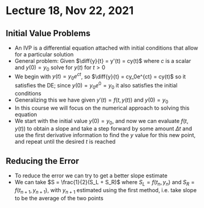 # Lecture 18, Nov 22, 2021

## Initial Value Problems

* An IVP is a differential equation attached with initial conditions that allow for a particular solution
* General problem: Given $\diff{y}{t} = y'(t) = cy(t)$ where $c$ is a scalar and $y(0) = y_0$ solve for $y(t)$ for $t > 0$
* We begin with $y(t) = y_0e^{ct}$, so $\diff{y}{t} = cy_0e^{ct} = cy(t)$ so it satisfies the DE; since $y(0) = y_0e^0 = y_0$ it also satisfies the initial conditions
* Generalizing this we have given $y'(t) = f(t, y(t))$ and $y(0) = y_0$
* In this course we will focus on the numerical approach to solving this equation
* We start with the initial value $y(0) = y_0$, and now we can evaluate $f(t, y(t))$ to obtain a slope and take a step forward by some amount $\Delta t$ and use the first derivative information to find the $y$ value for this new point, and repeat until the desired $t$ is reached

## Reducing the Error

* To reduce the error we can try to get a better slope estimate
* We can take $S = \frac{1}{2}(S_L + S_R)$ where $S_L = f(t_n, y_n)$ and $S_R = f(t_{n + 1}, y_{n + 1})$, with $y_{n + 1}$ estimated using the first method, i.e. take slope to be the average of the two points

